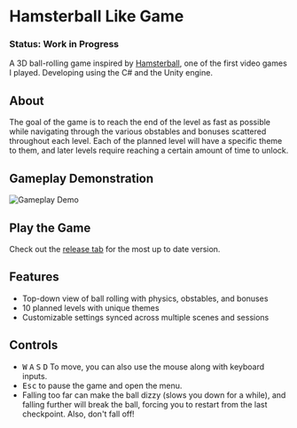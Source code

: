 # Hamsterball Like Game
### Status: Work in Progress

A 3D ball-rolling game inspired by <a href="https://www.hamsterball.io/">Hamsterball</a>, one of the first video games I played. Developing using the C# and the Unity engine.

## About
The goal of the game is to reach the end of the level as fast as possible while navigating through the various obstables and bonuses scattered throughout each level. Each of the planned level will have a specific theme to them, and later levels require reaching a certain amount of time to unlock. 

## Gameplay Demonstration
![Gameplay Demo](https://user-images.githubusercontent.com/54968551/148018417-e8c519d0-5b90-4706-825d-5afb9cc10fa8.gif)

## Play the Game
Check out the <a href="https://github.com/Ricky77768/Hamsterball-Like-Game/releases">release tab</a> for the most up to date version.

## Features
* Top-down view of ball rolling with physics, obstables, and bonuses 
* 10 planned levels with unique themes
* Customizable settings synced across multiple scenes and sessions

## Controls
* <kbd>W</kbd> <kbd>A</kbd> <kbd>S</kbd> <kbd>D</kbd> To move, you can also use the mouse along with keyboard inputs.
* <kbd>Esc</kbd> to pause the game and open the menu.
* Falling too far can make the ball dizzy (slows you down for a while), and falling further will break the ball, forcing you to restart from the last checkpoint. Also, don't fall off!

